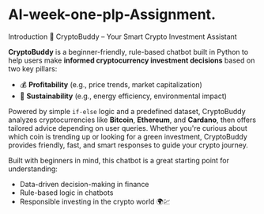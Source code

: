 # AI-week-one-plp-Assignment.
Introduction
🤖 CryptoBuddy – Your Smart Crypto Investment Assistant

**CryptoBuddy** is a beginner-friendly, rule-based chatbot built in Python to help users make **informed cryptocurrency investment decisions** based on two key pillars:

* 💰 **Profitability** (e.g., price trends, market capitalization)
* 🌱 **Sustainability** (e.g., energy efficiency, environmental impact)

Powered by simple `if-else` logic and a predefined dataset, CryptoBuddy analyzes cryptocurrencies like **Bitcoin**, **Ethereum**, and **Cardano**, then offers tailored advice depending on user queries. Whether you're curious about which coin is trending up or looking for a green investment, CryptoBuddy provides friendly, fast, and smart responses to guide your crypto journey.

Built with beginners in mind, this chatbot is a great starting point for understanding:

* Data-driven decision-making in finance
* Rule-based logic in chatbots
* Responsible investing in the crypto world 🌍💹

